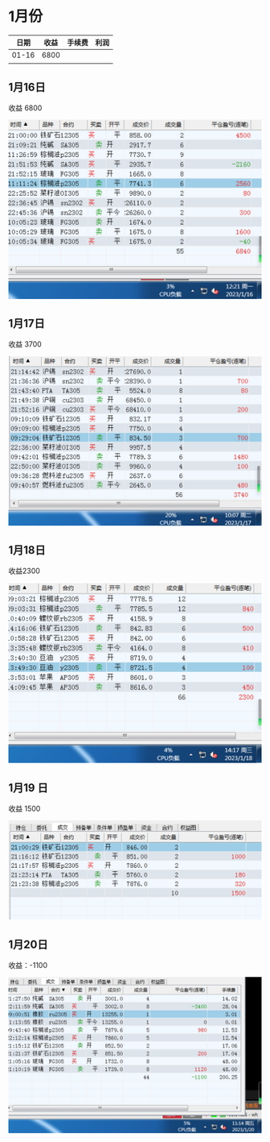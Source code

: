 # 1月份

| 日期  | 收益 | 手续费 | 利润 |
| ----- | ---- | ------ | ---- |
| 01-16 | 6800 |        |      |
|       |      |        |      |



## 1月16日

收益 6800

![20230116](../../images/202301/20230116.png)



## 1月17日

收益 3700

![20230117](../../images/202301/20230117.png)



## 1月18日

收益2300

![20230118](../../images/202301/20230118.png)

## 1月19 日

收益 1500

![20230119](../../images/202301/20230119.png)

## 1月20日

收益：-1100

![20230120](../../images/202301/20230120.jpeg)
